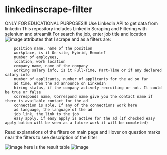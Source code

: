 # linkedinscrape-filter
ONLY FOR EDUCATIONAL PURPOSES!!! Use Linkedin API to get data from linkedin
This repository includes Linkedin Scraping and Filtering with selenium and streamlit
For search the job, enter job title and location
![image](https://user-images.githubusercontent.com/33352899/165777544-4b2c2ef2-d460-4fca-b6d3-c8324191e108.png)
attributes that I scrape and as a filters are:

        position name, name of the position
        workplace, is it On-site, Hybrid, Remote?
        number of employees,
        location, work location
        company name, name of the company
        working salary info, is it Full-Time, Part-Time or if any declared salary info 
        number of applicants, number of applicants for the ad so far
        ad time, When the ad announce on LinkedIn
        hiring status, if the company actively recruiting or not. It could be true or false
        corresponds name, Correspond name give you the contact name if there is available contact for the ad
        connection is able, If any of the connections work here
        ad language, the language of the ad
        job link, the link to the job
        easy apply, if easy apply is active for the ad (If checked easy apply button will be seen as a future work it will be completed)

Read explanations of the filters on main page and Hover on question marks near the filters to see description of the filter

![image](https://user-images.githubusercontent.com/33352899/165777934-dcabb472-1e0f-4f81-8d3d-72f99e4235ac.png)
here is the result table 
![image](https://user-images.githubusercontent.com/33352899/165783226-c44f0241-20bb-480f-be50-21febb0123a9.png)

